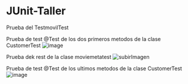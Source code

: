# JUnit-Taller
Prueba del TestmovilTest

Prueba de test @Test de los dos primeros metodos de la clase CustomerTest
![image](https://user-images.githubusercontent.com/54828392/105108860-36b84f00-5a89-11eb-85cc-74941fff0220.png)

Prueba dek rest de la clase moviemetatest
![subirImagen](https://user-images.githubusercontent.com/65878441/105111373-c1e81380-5a8e-11eb-831a-ccea25e82aa8.PNG)

Prueba de test @Test de los ultimos metodos de la clase CustomerTest
![image](https://user-images.githubusercontent.com/73259091/105111634-45a20000-5a8f-11eb-81d7-9fe63034df04.png)
